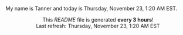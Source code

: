 My name is Tanner and today is Thursday, November 23, 1:20 AM EST.

<p align="center">This <i>README</i> file is generated <b>every 3 hours</b>!</br>Last refresh: Thursday, November 23, 1:20 AM EST<br /></p>
